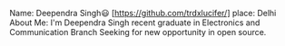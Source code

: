 Name: Deependra Singh😃 [https://github.com/trdxlucifer/]
place: Delhi 
About Me: I'm Deependra Singh recent graduate in Electronics and Communication Branch Seeking for new opportunity in open source.


